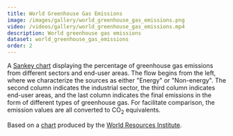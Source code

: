 ```yaml
---
title: World Greenhouse Gas Emissions
image: /images/gallery/world_greenhouse_gas_emissions.png
video: /videos/gallery/world_greenhouse_gas_emissions.mp4
description: World greenhouse gas emissions
dataset: world_greenhouse_gas_emissions
order: 2
---
```


A [Sankey chart](https://en.wikipedia.org/wiki/Sankey_diagram) displaying the percentage of greenhouse gas emissions from different sectors and end-user areas.
The flow begins from the left, where we characterize the sources as either "Energy" or "Non-energy". The second column indicates the industrial sector, the third column indicates end-user areas, and the last column indicates the final emissions in the form of different types of greenhouse gas. For facilitate comparison, the emission values are all converted to CO<sub>2</sub> equivalents.

Based on a [chart](http://www.wri.org/resources/charts-graphs/world-greenhouse-gas-emissions-2005) produced by the [World Resources Institute](http://www.wri.org/).

<!-- See <http://www.d3noob.org/2013/02/formatting-data-for-sankey-diagrams-in.html> for a similar chart produced using D3. -->